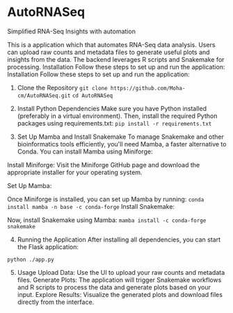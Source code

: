 # AutoRNASeq
Simplified RNA-Seq Insights with automation

This is a application which that automates RNA-Seq data analysis. Users can upload raw counts and metadata files to generate useful plots and insights from the data. The backend leverages R scripts and Snakemake for processing.
Installation
Follow these steps to set up and run the application:
Installation
Follow these steps to set up and run the application:

1. Clone the Repository
```git clone https://github.com/Moha-cm/AutoRNASeq.git```
```cd AutoRNASeq```

3. Install Python Dependencies
Make sure you have Python installed (preferably in a virtual environment). Then, install the required Python packages using requirements.txt:
`pip install -r requirements.txt`

4. Set Up Mamba and Install Snakemake
To manage Snakemake and other bioinformatics tools efficiently, you'll need Mamba, a faster alternative to Conda. You can install Mamba using Miniforge:

Install Miniforge:
Visit the Miniforge GitHub page and download the appropriate installer for your operating system.

Set Up Mamba:

Once Miniforge is installed, you can set up Mamba by running:
`conda install mamba -n base -c conda-forge`
Install Snakemake:

Now, install Snakemake using Mamba:
`mamba install -c conda-forge snakemake`

4. Running the Application
After installing all dependencies, you can start the Flask application:

`python ./app.py`

5. Usage
Upload Data: Use the UI to upload your raw counts and metadata files.
Generate Plots: The application will trigger Snakemake workflows and R scripts to process the data and generate plots based on your input.
Explore Results: Visualize the generated plots and download files directly from the interface.
